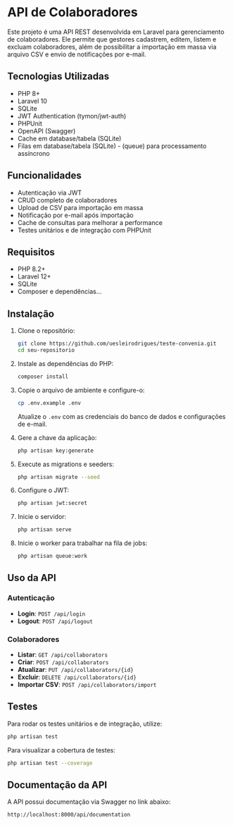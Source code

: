 # API de Colaboradores

Este projeto é uma API REST desenvolvida em Laravel para gerenciamento de colaboradores. Ele permite que gestores cadastrem, editem, listem e excluam colaboradores, além de possibilitar a importação em massa via arquivo CSV e envio de notificações por e-mail.

## Tecnologias Utilizadas
- PHP 8+
- Laravel 10
- SQLite
- JWT Authentication (tymon/jwt-auth)
- PHPUnit
- OpenAPI (Swagger)
- Cache em database/tabela (SQLite)
- Filas em database/tabela (SQLite) - (queue) para processamento assíncrono

## Funcionalidades
- Autenticação via JWT
- CRUD completo de colaboradores
- Upload de CSV para importação em massa
- Notificação por e-mail após importação
- Cache de consultas para melhorar a performance
- Testes unitários e de integração com PHPUnit

## Requisitos
- PHP 8.2+
- Laravel 12+
- SQLite
- Composer e dependências...

## Instalação

1. Clone o repositório:
   ```bash
   git clone https://github.com/uesleirodrigues/teste-convenia.git
   cd seu-repositorio
   ```

2. Instale as dependências do PHP:
   ```bash
   composer install
   ```

3. Copie o arquivo de ambiente e configure-o:
   ```bash
   cp .env.example .env
   ```
   Atualize o `.env` com as credenciais do banco de dados e configurações de e-mail.

4. Gere a chave da aplicação:
   ```bash
   php artisan key:generate
   ```

5. Execute as migrations e seeders:
   ```bash
   php artisan migrate --seed
   ```

6. Configure o JWT:
   ```bash
   php artisan jwt:secret
   ```

7. Inicie o servidor:
   ```bash
   php artisan serve
   ```

7. Inicie o worker para trabalhar na fila de jobs:
   ```bash
   php artisan queue:work
   ```

## Uso da API

### Autenticação
- **Login**: `POST /api/login`
- **Logout**: `POST /api/logout`

### Colaboradores
- **Listar**: `GET /api/collaborators`
- **Criar**: `POST /api/collaborators`
- **Atualizar**: `PUT /api/collaborators/{id}`
- **Excluir**: `DELETE /api/collaborators/{id}`
- **Importar CSV**: `POST /api/collaborators/import`

## Testes
Para rodar os testes unitários e de integração, utilize:
```bash
php artisan test
```
Para visualizar a cobertura de testes:
```bash
php artisan test --coverage
```

## Documentação da API
A API possui documentação via Swagger no link abaixo:
```
http://localhost:8000/api/documentation
```